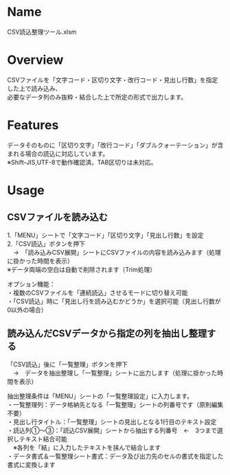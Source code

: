 # Name
CSV読込整理ツール.xlsm
# Overview
CSVファイルを「文字コード・区切り文字・改行コード・見出し行数」を指定した上で読み込み、  
必要なデータ列のみ抜粋・結合した上で所定の形式で出力します。
# Features
データそのものに「区切り文字」「改行コード」「ダブルクォーテーション」が含まれる場合の読込に対応しています。  
※Shift-JIS,UTF-8で動作確認済。TAB区切りは未対応。 
# Usage
## CSVファイルを読み込む
1.「MENU」シートで「文字コード」「区切り文字」「見出し行数」を設定  
2.「CSV読込」ボタンを押下  
　→　「読み込みCSV展開」シートにCSVファイルの内容を読み込みます（処理に掛かった時間を表示）  
※データ両端の空白は自動で削除されます（Trim処理）

オプション機能：  
・複数のCSVファイルを「連続読込」させるモードに切り替え可能  
・「CSV読込」時に「見出し行を読み込むかどうか」を選択可能（見出し行数が0以外の場合）  
## 読み込んだCSVデータから指定の列を抽出し整理する
「CSV読込」後に「一覧整理」ボタンを押下  
　→　データを抽出整理し「一覧整理」シートに出力します（処理に掛かった時間を表示）  
 
 抽出整理条件は「MENU」シートの「一覧整理設定」に入力します。   
・一覧整理列：データ格納先となる「一覧整理」シートの列番号です（原則編集不要）  
・見出し行タイトル：「一覧整理」シートの見出しとなる1行目のテキスト設定  
・読込列①～③：「読込CSV展開」シートから抽出する列番号　←　3つまで選択しテキスト結合可能  
　※各列を「結」に入力したテキストを挟んで結合します  
・データ書式＆一覧整理シート書式：データ及び出力先のセルの書式を指定した書式に変換します




